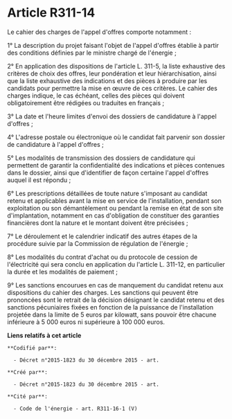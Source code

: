 # Article R311-14

Le cahier des charges de l'appel d'offres comporte notamment :

1° La description du projet faisant l'objet de l'appel d'offres établie à partir des conditions définies par le ministre
chargé de l'énergie ;

2° En application des dispositions de l'article L. 311-5, la liste exhaustive des critères de choix des offres, leur
pondération et leur hiérarchisation, ainsi que la liste exhaustive des indications et des pièces à produire par les candidats
pour permettre la mise en œuvre de ces critères. Le cahier des charges indique, le cas échéant, celles des pièces qui doivent
obligatoirement être rédigées ou traduites en français ;

3° La date et l'heure limites d'envoi des dossiers de candidature à l'appel d'offres ;

4° L'adresse postale ou électronique où le candidat fait parvenir son dossier de candidature à l'appel d'offres ;

5° Les modalités de transmission des dossiers de candidature qui permettent de garantir la confidentialité des indications et
pièces contenues dans le dossier, ainsi que d'identifier de façon certaine l'appel d'offres auquel il est répondu ;

6° Les prescriptions détaillées de toute nature s'imposant au candidat retenu et applicables avant la mise en service de
l'installation, pendant son exploitation ou son démantèlement ou pendant la remise en état de son site d'implantation,
notamment en cas d'obligation de constituer des garanties financières dont la nature et le montant doivent être précisées ;

7° Le déroulement et le calendrier indicatif des autres étapes de la procédure suivie par la Commission de régulation de
l'énergie ;

8° Les modalités du contrat d'achat ou du protocole de cession de l'électricité qui sera conclu en application du l'article
L. 311-12, en particulier la durée et les modalités de paiement ;

9° Les sanctions encourues en cas de manquement du candidat retenu aux dispositions du cahier des charges. Les sanctions qui
peuvent être prononcées sont le retrait de la décision désignant le candidat retenu et des sanctions pécuniaires fixées en
fonction de la puissance de l'installation projetée dans la limite de 5 euros par kilowatt, sans pouvoir être chacune
inférieure à 5 000 euros ni supérieure à 100 000 euros.

**Liens relatifs à cet article**

	**Codifié par**:

	  - Décret n°2015-1823 du 30 décembre 2015 - art.

	**Créé par**:

	  - Décret n°2015-1823 du 30 décembre 2015 - art.

	**Cité par**:

	  - Code de l'énergie - art. R311-16-1 (V)
